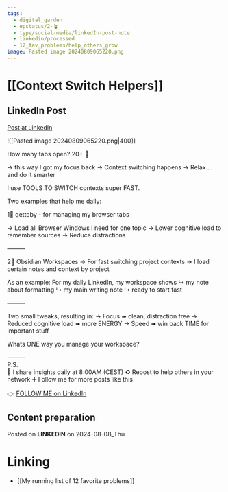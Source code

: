 ```yaml
---
tags:
  - digital_garden
  - epstatus/2-🪴
  - type/social-media/linkedIn-post-note
  - linkedin/processed
  - 12_fav_problems/help_others_grow
image: Pasted image 20240809065220.png
---
```

# [[Context Switch Helpers]]
## LinkedIn Post
[Post at LinkedIn](https://www.linkedin.com/posts/sebastiankamilli_how-many-tabs-open-20-this-way-i-activity-7227192265964695553-uF6r?utm_source=share&utm_medium=member_desktop)

![[Pasted image 20240809065220.png|400]]


How many tabs open? 20+ 🤪

→ this way I got my focus back
→ Context switching happens
→ Relax ... and do it smarter

I use TOOLS TO SWITCH contexts super FAST.

Two examples that help me daily:

1‍⃣ gettoby - for managing my browser tabs

→ Load all Browser Windows I need for one topic
→ Lower cognitive load to remember sources
→ Reduce distractions

———

2‍⃣ Obsidian Workspaces
→ For fast switching project contexts
→ I load certain notes and context by project

As an example:
For my daily LinkedIn, my workspace shows
↳ my note about formatting
↳ my main writing note
↳ ready to start fast

———

Two small tweaks, resulting in:
→ Focus ➠ clean, distraction free
→ Reduced cognitive load ➠ more ENERGY
→ Speed ➠ win back TIME for important stuff

Whats ONE way you manage your workspace?

———  
P.S.  
🔔 I share insights daily at 8:00AM (CEST)
♻ Repost to help others in your network
➕ Follow me for more posts like this

👉 [FOLLOW ME on LinkedIn](https://www.linkedin.com/comm/mynetwork/discovery-see-all?usecase=PEOPLE_FOLLOWS&followMember=sebastiankamilli)

## Content preparation


Posted on **LINKEDIN** on 2024-08-08_Thu
# Linking
+ [[My running list of 12 favorite problems]]